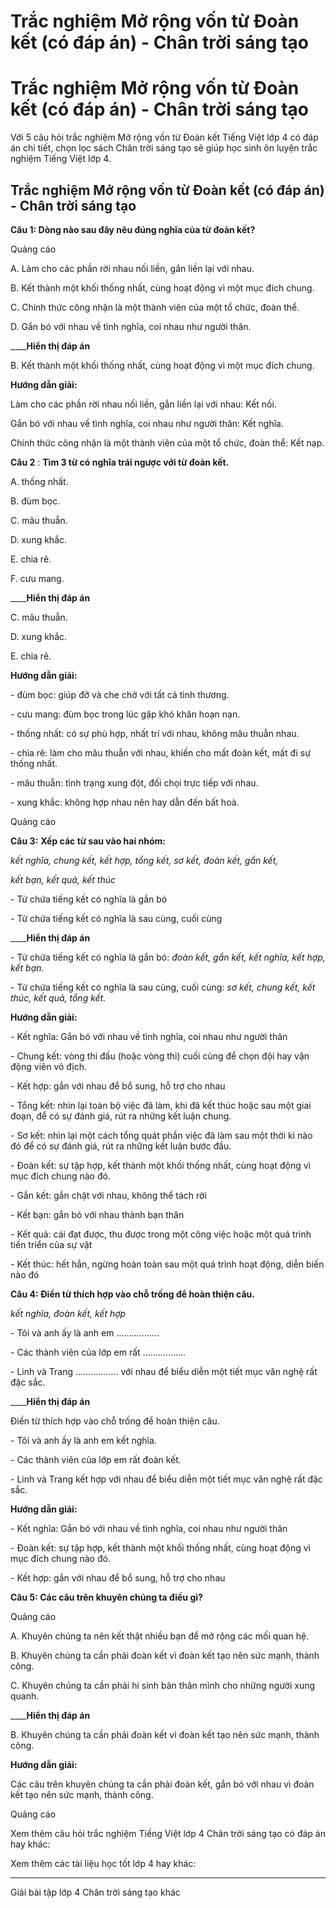 # Trắc nghiệm Mở rộng vốn từ Đoàn kết (có đáp án) - Chân trời sáng tạo

# Trắc nghiệm Mở rộng vốn từ Đoàn kết (có đáp án) - Chân trời sáng tạo

Với 5 câu hỏi trắc nghiệm Mở rộng vốn từ Đoàn kết Tiếng Việt lớp 4 có đáp án chi tiết, chọn lọc sách Chân trời sáng tạo sẽ giúp học sinh ôn luyện trắc nghiệm Tiếng Việt lớp 4.

## Trắc nghiệm Mở rộng vốn từ Đoàn kết (có đáp án) - Chân trời sáng tạo

**Câu 1: Dòng nào sau đây nêu đúng nghĩa của từ đoàn kết?**

Quảng cáo

A. Làm cho các phần rời nhau nối liền, gắn liền lại với nhau.

B. Kết thành một khối thống nhất, cùng hoạt động vì một mục đích chung.

C. Chính thức công nhận là một thành viên của một tổ chức, đoàn thể.

D. Gắn bó với nhau về tình nghĩa, coi nhau như người thân.

____**Hiển thị đáp án**

B. Kết thành một khối thống nhất, cùng hoạt động vì một mục đích chung.

**Hướng dẫn giải:**

Làm cho các phần rời nhau nối liền, gắn liền lại với nhau: Kết nối.

Gắn bó với nhau về tình nghĩa, coi nhau như người thân: Kết nghĩa.

Chính thức công nhận là một thành viên của một tổ chức, đoàn thể: Kết nạp.

**Câu 2** : **Tìm 3 từ có nghĩa trái ngược với từ đoàn kết.**

A. thống nhất.

B. đùm bọc.

C. mâu thuẫn.

D. xung khắc.

E. chia rẽ.

F. cưu mang.

____**Hiển thị đáp án**

C. mâu thuẫn.

D. xung khắc.

E. chia rẽ.

**Hướng dẫn giải:**

\- đùm bọc: giúp đỡ và che chở với tất cả tình thương.

\- cưu mang: đùm bọc trong lúc gặp khó khăn hoạn nạn.

\- thống nhất: có sự phù hợp, nhất trí với nhau, không mâu thuẫn nhau.

\- chia rẽ: làm cho mâu thuẫn với nhau, khiến cho mất đoàn kết, mất đi sự thống nhất.

\- mâu thuẫn: tình trạng xung đột, đối chọi trực tiếp với nhau.

\- xung khắc: không hợp nhau nên hay dẫn đến bất hoà.

Quảng cáo

**Câu 3:** **Xếp các từ sau vào hai nhóm:**

_kết nghĩa, chung kết, kết hợp, tổng kết, sơ kết, đoàn kết, gắn kết,_

_kết bạn, kết quả, kết thúc_

\- Từ chứa tiếng kết có nghĩa là gắn bó

\- Từ chứa tiếng kết có nghĩa là sau cùng, cuối cùng

____**Hiển thị đáp án**

\- Từ chứa tiếng kết có nghĩa là gắn bó: _đoàn kết, gắn kết, kết nghĩa, kết hợp, kết bạn._

\- Từ chứa tiếng kết có nghĩa là sau cùng, cuối cùng: _sơ kết, chung kết, kết thúc, kết quả, tổng kết._

**Hướng dẫn giải:**

\- Kết nghĩa: Gắn bó với nhau về tình nghĩa, coi nhau như người thân

\- Chung kết: vòng thi đấu (hoặc vòng thi) cuối cùng để chọn đội hay vận động viên vô địch.

\- Kết hợp: gắn với nhau để bổ sung, hỗ trợ cho nhau

\- Tổng kết: nhìn lại toàn bộ việc đã làm, khi đã kết thúc hoặc sau một giai đoạn, để có sự đánh giá, rút ra những kết luận chung.

\- Sơ kết: nhìn lại một cách tổng quát phần việc đã làm sau một thời kì nào đó để có sự đánh giá, rút ra những kết luận bước đầu.

\- Đoàn kết: sự tập hợp, kết thành một khối thống nhất, cùng hoạt động vì mục đích chung nào đó. 

\- Gắn kết: gắn chặt với nhau, không thể tách rời

\- Kết bạn: gắn bó với nhau thành bạn thân

\- Kết quả: cái đạt được, thu được trong một công việc hoặc một quá trình tiến triển của sự vật

\- Kết thúc: hết hẳn, ngừng hoàn toàn sau một quá trình hoạt động, diễn biến nào đó

**Câu 4: Điền từ thích hợp vào chỗ trống để hoàn thiện câu.**

_kết nghĩa, đoàn kết, kết hợp_

\- Tôi và anh ấy là anh em ……………..

\- Các thành viên của lớp em rất ……………..

\- Linh và Trang …………….. với nhau để biểu diễn một tiết mục văn nghệ rất đặc sắc.

____**Hiển thị đáp án**

Điền từ thích hợp vào chỗ trống để hoàn thiện câu.

\- Tôi và anh ấy là anh em kết nghĩa.

\- Các thành viên của lớp em rất đoàn kết.

\- Linh và Trang kết hợp với nhau để biểu diễn một tiết mục văn nghệ rất đặc sắc.

**Hướng dẫn giải:**

\- Kết nghĩa: Gắn bó với nhau về tình nghĩa, coi nhau như người thân

\- Đoàn kết: sự tập hợp, kết thành một khối thống nhất, cùng hoạt động vì mục đích chung nào đó. 

\- Kết hợp: gắn với nhau để bổ sung, hỗ trợ cho nhau

**Câu 5: Các câu trên khuyên chúng ta điều gì?**

Quảng cáo

A. Khuyên chúng ta nên kết thật nhiều bạn để mở rộng các mối quan hệ.

B. Khuyên chúng ta cần phải đoàn kết vì đoàn kết tạo nên sức mạnh, thành công.

C. Khuyên chúng ta cần phải hi sinh bản thân mình cho những người xung quanh.

____**Hiển thị đáp án**

B. Khuyên chúng ta cần phải đoàn kết vì đoàn kết tạo nên sức mạnh, thành công.

**Hướng dẫn giải:**

Các câu trên khuyên chúng ta cần phải đoàn kết, gắn bó với nhau vì đoàn kết tạo nên sức mạnh, thành công.

Quảng cáo

Xem thêm câu hỏi trắc nghiệm Tiếng Việt lớp 4 Chân trời sáng tạo có đáp án hay khác:

Xem thêm các tài liệu học tốt lớp 4 hay khác:

* * *

Giải bài tập lớp 4 Chân trời sáng tạo khác
